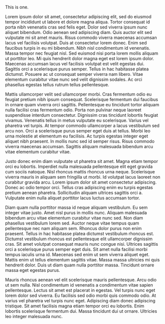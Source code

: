 This is one.

Lorem ipsum dolor sit amet, consectetur adipiscing elit, sed do eiusmod tempor incididunt ut labore et dolore magna aliqua. Tortor consequat id porta nibh venenatis cras sed felis eget. Dolor sed viverra ipsum nunc aliquet bibendum. Odio aenean sed adipiscing diam. Quis auctor elit sed vulputate mi sit amet mauris. Risus commodo viverra maecenas accumsan lacus vel facilisis volutpat. Duis at consectetur lorem donec. Enim sed faucibus turpis in eu mi bibendum. Nibh nisl condimentum id venenatis. Massa tempor nec feugiat nisl. Sed euismod nisi porta lorem mollis aliquam ut porttitor leo. Mi quis hendrerit dolor magna eget est lorem ipsum dolor. Maecenas accumsan lacus vel facilisis volutpat est velit egestas dui. Sagittis orci a scelerisque purus semper. Tellus in hac habitasse platea dictumst. Posuere ac ut consequat semper viverra nam libero. Vitae elementum curabitur vitae nunc sed velit dignissim sodales. Ac orci phasellus egestas tellus rutrum tellus pellentesque.

Mattis ullamcorper velit sed ullamcorper morbi. Cras fermentum odio eu feugiat pretium nibh ipsum consequat. Scelerisque fermentum dui faucibus in ornare quam viverra orci sagittis. Pellentesque eu tincidunt tortor aliquam nulla facilisi cras fermentum odio. Porta non pulvinar neque laoreet suspendisse interdum consectetur. Dignissim cras tincidunt lobortis feugiat vivamus. Venenatis tellus in metus vulputate eu scelerisque. Varius vel pharetra vel turpis. At tempor commodo ullamcorper a lacus vestibulum sed arcu non. Orci a scelerisque purus semper eget duis at tellus. Morbi leo urna molestie at elementum eu facilisis. Ac turpis egestas integer eget aliquet nibh praesent. In mollis nunc sed id semper risus. Risus commodo viverra maecenas accumsan. Sagittis aliquam malesuada bibendum arcu vitae elementum curabitur vitae.

Justo donec enim diam vulputate ut pharetra sit amet. Magna etiam tempor orci eu lobortis. Imperdiet nulla malesuada pellentesque elit eget gravida cum sociis natoque. Nisl rhoncus mattis rhoncus urna neque. Scelerisque viverra mauris in aliquam sem fringilla ut morbi. Id volutpat lacus laoreet non curabitur gravida arcu. Lorem ipsum dolor sit amet consectetur adipiscing. Donec ac odio tempor orci. Tellus cras adipiscing enim eu turpis egestas pretium aenean pharetra. Sollicitudin aliquam ultrices sagittis orci a. Vulputate enim nulla aliquet porttitor lacus luctus accumsan tortor.

Diam quam nulla porttitor massa id neque aliquam vestibulum. Eu sem integer vitae justo. Amet nisl purus in mollis nunc. Aliquam malesuada bibendum arcu vitae elementum curabitur vitae nunc sed. Non diam phasellus vestibulum lorem sed. Auctor neque vitae tempus quam pellentesque nec nam aliquam sem. Rhoncus dolor purus non enim praesent. Tellus in hac habitasse platea dictumst vestibulum rhoncus est. Dictumst vestibulum rhoncus est pellentesque elit ullamcorper dignissim cras. Sit amet volutpat consequat mauris nunc congue nisi. Ultrices sagittis orci a scelerisque purus semper eget duis. Sit amet nulla facilisi morbi tempus iaculis urna id. Maecenas sed enim ut sem viverra aliquet eget. Mattis enim ut tellus elementum sagittis vitae. Massa massa ultricies mi quis hendrerit dolor. Duis ut diam quam nulla porttitor massa. Tincidunt ornare massa eget egestas purus.

Mauris rhoncus aenean vel elit scelerisque mauris pellentesque. Arcu odio ut sem nulla. Nisl condimentum id venenatis a condimentum vitae sapien pellentesque. Lectus sit amet est placerat in egestas. Vel turpis nunc eget lorem dolor sed viverra. Eu facilisis sed odio morbi quis commodo odio. At varius vel pharetra vel turpis nunc eget. Adipiscing diam donec adipiscing tristique. Sit amet facilisis magna etiam tempor orci eu lobortis. Enim lobortis scelerisque fermentum dui. Massa tincidunt dui ut ornare. Ultricies leo integer malesuada nunc.
